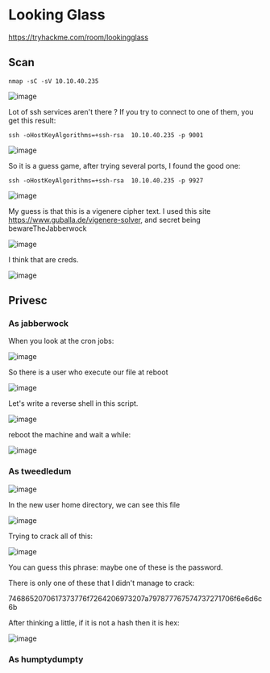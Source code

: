 # Looking Glass

https://tryhackme.com/room/lookingglass

## Scan

`nmap -sC -sV 10.10.40.235`

![image](https://github.com/Roqlane/writeups/assets/78229498/db13dd3c-d82b-4f18-8aee-4c210bc8e096)

Lot of ssh services aren't there ? If you try to connect to one of them, you get this result:

`ssh -oHostKeyAlgorithms=+ssh-rsa  10.10.40.235 -p 9001`

![image](https://github.com/Roqlane/writeups/assets/78229498/3d593604-2e03-4c12-b78e-12afe76d234e)

So it is a guess game, after trying several ports, I found the good one:

`ssh -oHostKeyAlgorithms=+ssh-rsa  10.10.40.235 -p 9927`

![image](https://github.com/Roqlane/writeups/assets/78229498/7ad72bb6-8bc7-40d6-9a01-865f294b26c4)

My guess is that this is a vigenere cipher text. I used this site https://www.guballa.de/vigenere-solver, and secret being bewareTheJabberwock

![image](https://github.com/Roqlane/writeups/assets/78229498/f87b57cf-a29d-44ac-8de3-6600adb45c06)

I think that are creds.

![image](https://github.com/Roqlane/writeups/assets/78229498/389a4ee5-0264-49b9-8a59-69ba282a54e1)

## Privesc

### As jabberwock

When you look at the cron jobs:

![image](https://github.com/Roqlane/writeups/assets/78229498/6a20bd92-939b-42d4-a2af-66131441ef10)

So there is a user who execute our file at reboot

![image](https://github.com/Roqlane/writeups/assets/78229498/a141bc5b-b31a-49cf-8b79-1872f66295fb)

Let's write a reverse shell in this script.

![image](https://github.com/Roqlane/writeups/assets/78229498/bd7a13d6-001a-43f0-b8d6-d9083515d584)

reboot the machine and wait a while:

![image](https://github.com/Roqlane/writeups/assets/78229498/1af20f35-d9a6-4ba7-b3a5-ecb17074fc45)

### As tweedledum

![image](https://github.com/Roqlane/writeups/assets/78229498/97343287-f291-47fa-9d05-d885e378f1b0)

In the new user home directory, we can see this file

![image](https://github.com/Roqlane/writeups/assets/78229498/311e55bb-47ec-4916-88ba-036455fa7d68)

Trying to crack all of this:

![image](https://github.com/Roqlane/writeups/assets/78229498/a02afd6f-dd1b-410a-825e-b444a3d5e942)

You can guess this phrase: maybe one of these is the password.

There is only one of these that I didn't manage to crack:

7468652070617373776f7264206973207a797877767574737271706f6e6d6c6b

After thinking a little, if it is not a hash then it is hex:

![image](https://github.com/Roqlane/writeups/assets/78229498/518f722c-cfe0-42bb-8fdf-17ce38f78500)

### As humptydumpty
